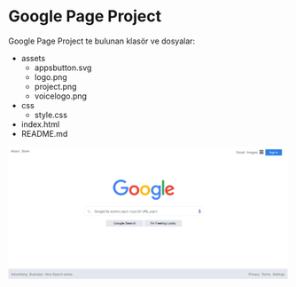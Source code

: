 # Google Page Project

Google Page Project te bulunan klasör ve dosyalar:

- assets
  - appsbutton.svg
  - logo.png
  - project.png
  - voicelogo.png
- css
  - style.css
- index.html
- README.md
  

![Proje Resmi](./assets/Project.PNG)
